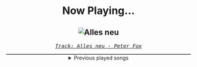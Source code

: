<div align="center"> 
<h1>Now Playing...</h1>

![Alles neu](https://i.scdn.co/image/ab67616d00001e029061a4e47413aff8f58a3c9c)
--
_<samp><a href="https://open.spotify.com/track/5hqxBvQJ3XJDSbxT9vyyqA">Track: Alles neu - Peter Fox</a></samp>_

<div style="border: 1px #4B5054 solid"></div>
<details>
  <summary>
    Previous played songs
  </summary>
  <table>
    <thead>
      <tr>
        <th>
          Artist
        </th>
        <th>
          Song
        </th>
        <th>
          Link
        </th>
      </tr>
    </thead>
    <tbody>
      <tr><td>Peter Fox</td><td>Alles neu</td><td><a href="https://open.spotify.com/track/5hqxBvQJ3XJDSbxT9vyyqA">https://open.spotify.com/track/5hqxBvQJ3XJDSbxT9vyyqA</a></td></tr><tr><td>Nightwish</td><td>End Of All Hope</td><td><a href="https://open.spotify.com/track/5wO7hTEOnwLt4NX1nbA16k">https://open.spotify.com/track/5wO7hTEOnwLt4NX1nbA16k</a></td></tr><tr><td>The Browning</td><td>End Of Existence</td><td><a href="https://open.spotify.com/track/4PsJwwJP7I7rpK1dOnZeAQ">https://open.spotify.com/track/4PsJwwJP7I7rpK1dOnZeAQ</a></td></tr><tr><td>Kochkraft durch KMA</td><td>Alle Kinder sind tot</td><td><a href="https://open.spotify.com/track/4scnfm65cyIRR47Bb6kUuL">https://open.spotify.com/track/4scnfm65cyIRR47Bb6kUuL</a></td></tr><tr><td>Linked Horizon</td><td>Guren no Yumiya</td><td><a href="https://open.spotify.com/track/70p3HYq9iHZisJqpDmWd1U">https://open.spotify.com/track/70p3HYq9iHZisJqpDmWd1U</a></td></tr><tr><td>Solence</td><td>Wish You The Worst</td><td><a href="https://open.spotify.com/track/5bP9loKqIou1QjTpjBD4x7">https://open.spotify.com/track/5bP9loKqIou1QjTpjBD4x7</a></td></tr><tr><td>CORPSE</td><td>E-GIRLS ARE RUINING MY LIFE!</td><td><a href="https://open.spotify.com/track/7bCfHiRcfUjG0YVVNUL7Ve">https://open.spotify.com/track/7bCfHiRcfUjG0YVVNUL7Ve</a></td></tr><tr><td>DUEJA</td><td>Ich weiß was du getan hast</td><td><a href="https://open.spotify.com/track/1XPJtUVOXxf1FgTQD1AcP3">https://open.spotify.com/track/1XPJtUVOXxf1FgTQD1AcP3</a></td></tr><tr><td>Halocene</td><td>I Hate Everything About You</td><td><a href="https://open.spotify.com/track/5NKVwsAppNrPN0BsmJX04Q">https://open.spotify.com/track/5NKVwsAppNrPN0BsmJX04Q</a></td></tr><tr><td>Sabaton</td><td>Ghost Division</td><td><a href="https://open.spotify.com/track/1MoEyYsa9Y0FvApwLskO1l">https://open.spotify.com/track/1MoEyYsa9Y0FvApwLskO1l</a></td></tr><tr><td>Culprate</td><td>Nightmares in Reality</td><td><a href="https://open.spotify.com/track/4ipqc6AHQ3xlbY78G4G6Bj">https://open.spotify.com/track/4ipqc6AHQ3xlbY78G4G6Bj</a></td></tr><tr><td>Skillet</td><td>Sick of It</td><td><a href="https://open.spotify.com/track/4EYpOdL69yWuIRc49AyeZa">https://open.spotify.com/track/4EYpOdL69yWuIRc49AyeZa</a></td></tr><tr><td>JENNIE</td><td>SOLO</td><td><a href="https://open.spotify.com/track/2wVDWtLKXunswWecARNILj">https://open.spotify.com/track/2wVDWtLKXunswWecARNILj</a></td></tr><tr><td>Simple Plan</td><td>Last One Standing</td><td><a href="https://open.spotify.com/track/6zZf0fg2k8BAaH9F72NFXG">https://open.spotify.com/track/6zZf0fg2k8BAaH9F72NFXG</a></td></tr><tr><td>James Blunt</td><td>Goodbye My Lover</td><td><a href="https://open.spotify.com/track/6gxycjJNMgmAyfzUXBN80P">https://open.spotify.com/track/6gxycjJNMgmAyfzUXBN80P</a></td></tr><tr><td>Issues</td><td>Drink About It</td><td><a href="https://open.spotify.com/track/5NTbP1XOopkJyuBFG6wTRS">https://open.spotify.com/track/5NTbP1XOopkJyuBFG6wTRS</a></td></tr><tr><td>Linkin Park</td><td>BURN IT DOWN</td><td><a href="https://open.spotify.com/track/7oVEtyuv9NBmnytsCIsY5I">https://open.spotify.com/track/7oVEtyuv9NBmnytsCIsY5I</a></td></tr><tr><td>Lady Gaga</td><td>Bad Romance</td><td><a href="https://open.spotify.com/track/4x3XzqDLZbRF7Ap6MIaJ9a">https://open.spotify.com/track/4x3XzqDLZbRF7Ap6MIaJ9a</a></td></tr><tr><td>Seeed</td><td>Ding</td><td><a href="https://open.spotify.com/track/4i4RFXGR8LjhBjgmIsczzo">https://open.spotify.com/track/4i4RFXGR8LjhBjgmIsczzo</a></td></tr><tr><td>Bleed From Within</td><td>The End of All We Know</td><td><a href="https://open.spotify.com/track/14EXZEog1hW97d6yz8ejih">https://open.spotify.com/track/14EXZEog1hW97d6yz8ejih</a></td></tr>
    </tbody>
  </table>
</details>

</div>
